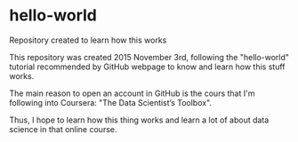# hello-world
Repository created to learn how this works

This repository was created 2015 November 3rd, following the "hello-world" tutorial recommended by GitHub webpage to know and learn how this stuff works. 

The main reason to open an account in GitHub is the cours that I'm following into Coursera: "The Data Scientist’s Toolbox".

Thus, I hope to learn how this thing works and learn a lot of about data science in that online course.
